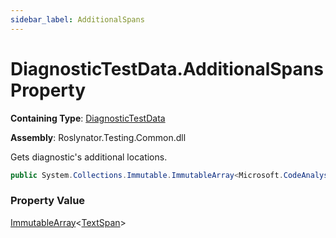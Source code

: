 ```yaml
---
sidebar_label: AdditionalSpans
---
```


# DiagnosticTestData\.AdditionalSpans Property

**Containing Type**: [DiagnosticTestData](../index.md)

**Assembly**: Roslynator\.Testing\.Common\.dll

  
Gets diagnostic's additional locations\.

```csharp
public System.Collections.Immutable.ImmutableArray<Microsoft.CodeAnalysis.Text.TextSpan> AdditionalSpans { get; }
```

### Property Value

[ImmutableArray](https://docs.microsoft.com/en-us/dotnet/api/system.collections.immutable.immutablearray-1)&lt;[TextSpan](https://docs.microsoft.com/en-us/dotnet/api/microsoft.codeanalysis.text.textspan)&gt;

